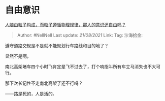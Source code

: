 # 自由意识
[人脑由粒子构成，而粒子遵循物理规律，那人的意识还自由吗？](https://www.zhihu.com/question/450868629/answer/1957387086)

> Author: #NellNell
> Last update: *21/08/2021*
> Link:
> Tag:
> 沙海拾金:

遵守道路交规是不是就不能规划行车路线和目的地了？

显然不是啊。

南北高架堵车四个小时飞肯定是飞不过去了，打个响指叫所有车立马消失也不大可行。

那下次长记性不走南北高架了还不行吗？

——路是死的，人是活的。
